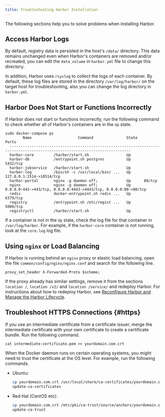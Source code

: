 ```yaml
---
title: Troubleshooting Harbor Installation
---
```


The following sections help you to solve problems when installing Harbor.

## Access Harbor Logs

By default, registry data is persisted in the host's `/data/` directory. This data remains unchanged even when Harbor's containers are removed and/or recreated, you can edit the `data_volume` in `harbor.yml` file to change this directory.

In addition, Harbor uses `rsyslog` to collect the logs of each container. By default, these log files are stored in the directory `/var/log/harbor/` on the target host for troubleshooting, also you can change the log directory in `harbor.yml`.

## Harbor Does Not Start or Functions Incorrectly

If Harbor does not start or functions incorrectly, run the following command to check whether all of Harbor's containers are in the `Up` state.

```
sudo docker-compose ps
        Name                     Command               State                    Ports
  -----------------------------------------------------------------------------------------------------------------------------
  harbor-core         /harbor/start.sh                 Up
  harbor-db           /entrypoint.sh postgres          Up      5432/tcp
  harbor-jobservice   /harbor/start.sh                 Up
  harbor-log          /bin/sh -c /usr/local/bin/ ...   Up      127.0.0.1:1514->10514/tcp
  harbor-portal       nginx -g daemon off;             Up      80/tcp
  nginx               nginx -g daemon off;             Up      0.0.0.0:443->443/tcp, 0.0.0.0:4443->4443/tcp, 0.0.0.0:80->80/tcp
  redis               docker-entrypoint.sh redis ...   Up      6379/tcp
  registry            /entrypoint.sh /etc/regist ...   Up      5000/tcp
  registryctl         /harbor/start.sh                 Up
```

If a container is not in the `Up` state, check the log file for that container in `/var/log/harbor`. For example, if the `harbor-core` container is not running, look at the `core.log` log file.

## Using `nginx` or Load Balancing

If Harbor is running behind an `nginx` proxy or elastic load balancing, open the file `common/config/nginx/nginx.conf` and search for the following line.

```
proxy_set_header X-Forwarded-Proto $scheme;
```

If the proxy already has similar settings, remove it from the sections `location /`, `location /v2/` and `location /service/` and redeploy Harbor. For instructions about how to redeploy Harbor, see [Reconfigure Harbor and Manage the Harbor Lifecycle](../configuration/reconfigure-manage-lifecycle.md).

## Troubleshoot HTTPS Connections {#https}

If you use an intermediate certificate from a certificate issuer, merge the intermediate certificate with your own certificate to create a certificate bundle. Run the following command.

```
cat intermediate-certificate.pem >> yourdomain.com.crt
```
When the Docker daemon runs on certain operating systems, you might need to trust the certificate at the OS level. For example, run the following commands.

- Ubuntu:

    ```sh
    cp yourdomain.com.crt /usr/local/share/ca-certificates/yourdomain.com.crt 
    update-ca-certificates
    ```

- Red Hat (CentOS etc):

    ```sh
    cp yourdomain.com.crt /etc/pki/ca-trust/source/anchors/yourdomain.com.crt
    update-ca-trust
    ```
